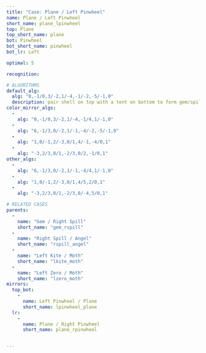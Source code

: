 ```yaml
---
title: "Case: Plane / Left Pinwheel"
name: Plane / Left Pinwheel
short_name: plane_lpinwheel
top: Plane
top_short_name: plane
bot: Pinwheel
bot_short_name: pinwheel
bot_lr: Left

optimal: 5

recognition:

# ALGORITHMS
default_alg:
  alg: "0,-1/0,3/-2,1/-4,-1/-2,-5/-1,0"
  description: pair shell on top with a tent on bottom to form gem/spill
color_mirror_algs:
  -
    alg: "0,-1/0,3/-2,1/-4,-1/4,1/-1,0"
  -
    alg: "6,-1/3,0/-2,1/-1,-4/-2,-5/-1,0"
  -
    alg: "1,0/-1,2/-3,0/1,4/-1,-4/0,1"
  -
    alg: "-3,2/3,0/1,-2/3,0/2,-1/0,1"
other_algs:
  -
    alg: "6,-1/3,0/-2,1/-1,-4/4,1/-1,0"
  -
    alg: "1,0/-1,2/-3,0/1,4/5,2/0,1"
  -
    alg: "-3,2/3,0/1,-2/3,0/-4,5/0,1"

# RELATED CASES
parents:
  -
    name: "Gem / Right Spill"
    short_name: "gem_rspill"
  -
    name: "Right Spill / Angel"
    short_name: "rspill_angel"
  -
    name: "Left Kite / Moth"
    short_name: "lkite_moth"
  -
    name: "Left Zero / Moth"
    short_name: "lzero_moth"
mirrors:
  top_bot:
    -
      name: Left Pinwheel / Plane
      short_name: lpinwheel_plane
  lr:
    -
      name: Plane / Right Pinwheel
      short_name: plane_rpinwheel


---
```


